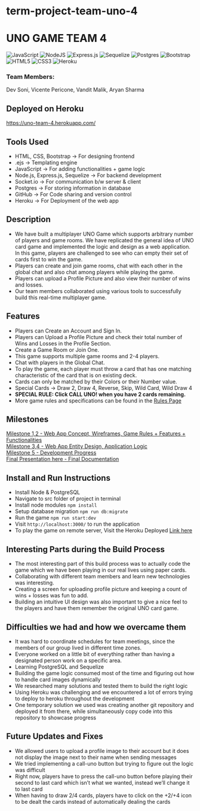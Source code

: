 # term-project-team-uno-4

# UNO GAME TEAM 4
![JavaScript](https://img.shields.io/badge/javascript-%23323330.svg?style=for-the-badge&logo=javascript&logoColor=%23F7DF1E)
![NodeJS](https://img.shields.io/badge/node.js-6DA55F?style=for-the-badge&logo=node.js&logoColor=white)
![Express.js](https://img.shields.io/badge/express.js-%23404d59.svg?style=for-the-badge&logo=express&logoColor=%2361DAFB)
![Sequelize](https://img.shields.io/badge/Sequelize-52B0E7?style=for-the-badge&logo=Sequelize&logoColor=white)
![Postgres](https://img.shields.io/badge/postgres-%23316192.svg?style=for-the-badge&logo=postgresql&logoColor=white)
![Bootstrap](https://img.shields.io/badge/bootstrap-%23563D7C.svg?style=for-the-badge&logo=bootstrap&logoColor=white)
![HTML5](https://img.shields.io/badge/html5-%23E34F26.svg?style=for-the-badge&logo=html5&logoColor=white)
![CSS3](https://img.shields.io/badge/css3-%231572B6.svg?style=for-the-badge&logo=css3&logoColor=white)
![Heroku](https://img.shields.io/badge/heroku-%23430098.svg?style=for-the-badge&logo=heroku&logoColor=white)

### Team Members: 
Dev Soni, Vicente Pericone, Vandit Malik, Aryan Sharma

## Deployed on Heroku
https://uno-team-4.herokuapp.com/

## Tools Used

* HTML, CSS, Bootstrap → For designing frontend
* .ejs → Templating engine
* JavaScript → For adding functionalities + game logic
* Node.js, Express.js, Sequelize → For backend development
* Socket.io → For communication b/w server & client
* Postgres → For storing information in database
* GitHub → For Code sharing and version control
* Heroku → For Deployment of the web app
 
## Description

* We have built a multiplayer UNO Game which supports arbitrary number of players and game rooms. We have replicated the general idea of UNO card game and implemented the logic and design as a web application. In this game, players are challenged to see who can empty their set of cards first to win the game.
* Players can create and join game rooms, chat with each other in the global chat and also chat among players while playing the game. 
* Players can upload a Profile Picture and also view their number of wins and losses.
* Our team members collaborated using various tools to successfully build this real-time multiplayer game.

## Features

* Players can Create an Account and Sign In.
* Players can Upload a Profile Picture and check their total number of Wins and Losses in the Profile Section.
* Create a Game Room or Join One. 
* This game supports multiple game rooms and 2-4 players.
* Chat with players in the Global Chat.
* To play the game, each player must throw a card that has one matching characteristic of the card that is on existing deck. 
* Cards can only be matched by their Colors or their Number value.
* Special Cards → Draw 2, Draw 4, Reverse, Skip, Wild Card, Wild Draw 4
* **SPECIAL RULE: Click CALL UNO! when you have 2 cards remaining.**
* More game rules and specifications can be found in the [Rules Page](https://uno-team-4.herokuapp.com/rules) 

## Milestones
[Milestone 1,2 - Web App Concept, Wireframes, Game Rules + Features + Functionalities](/Milestones/Milestone%201%2C%202.pdf)\
[Milestone 3,4 - Web App Entity Design, Application Logic](/Milestones/Milestone%203%2C%204.pdf)\
[Milestone 5 - Development Progress](/Milestones/Milestone%205.pdf)\
[Final Presentation here - Final Documentation](/Milestones/Final%20Presentation.pdf)

## Install and Run Instructions

* Install Node & PostgreSQL
* Navigate to src folder of project in terminal
* Install node modules ```npm install```
* Setup database migration ```npm run db:migrate```
* Run the game ```npm run start:dev```
* Visit ```http://localhost:3000/``` to run the application
* To play the game on remote server, Visit the Heroku Deployed [Link here](https://uno-team-4.herokuapp.com/)

## Interesting Parts during the Build Process

* The most interesting part of this build process was to actually code the game which we have been playing in our real lives using paper cards.
* Collaborating with different team members and learn new technologies was interesting.
* Creating a screen for uploading profile picture and keeping a count of wins + losses was fun to add.
* Building an intuitive UI design was also important to give a nice feel to the players and have them remember the original UNO card game.

## Difficulties we had and how we overcame them

* It was hard to coordinate schedules for team meetings, since the members of our group lived in different time zones.
* Everyone worked on a little bit of everything rather than having a designated person work on a specific area.
* Learning PostgreSQL and Sequelize
* Building the game logic consumed most of the time and figuring out how to handle card images dynamically
* We researched many solutions and tested them to build the right logic
* Using Heroku was challenging and we encountered a lot of errors trying to deploy to heroku throughout the development
* One temporary solution we used was creating another git repository and deployed it from there, while simultaneously copy code into this repository to showcase progress

## Future Updates and Fixes

* We allowed users to upload a profile image to their account but it does not display the image next to their name when sending messages
* We tried implementing a call-uno button but trying to figure out the logic was difficult 	
* Right now, players have to press the call-uno button before playing their second to last card which isn’t what we wanted, instead we’ll change it to last card
* When having to draw 2/4 cards, players have to click on the +2/+4 icon to be dealt the cards instead of automatically dealing the cards

